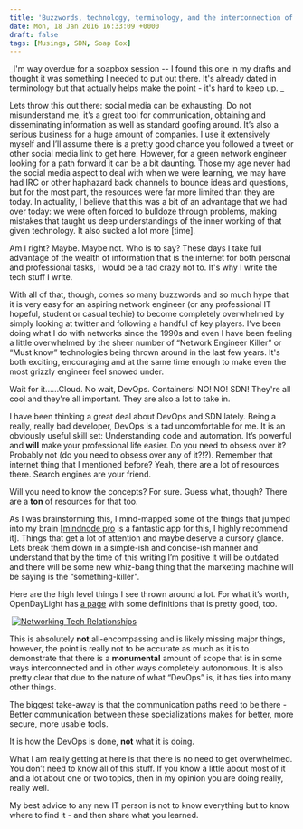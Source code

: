 ```yaml
---
title: 'Buzzwords, technology, terminology, and the interconnection of modern networking'
date: Mon, 18 Jan 2016 16:33:09 +0000
draft: false
tags: [Musings, SDN, Soap Box]
---
```


_I'm way overdue for a soapbox session -- I found this one in my drafts and thought it was something I needed to put out there. It's already dated in terminology but that actually helps make the point - it's hard to keep up. _

Lets throw this out there: social media can be exhausting. Do not misunderstand me, it’s a great tool for communication, obtaining and disseminating information as well as standard goofing around. It’s also a serious business for a huge amount of companies. I use it extensively myself and I’ll assume there is a pretty good chance you followed a tweet or other social media link to get here. However, for a green network engineer looking for a path forward it can be a bit daunting. Those my age never had the social media aspect to deal with when we were learning, we may have had IRC or other haphazard back channels to bounce ideas and questions, but for the most part, the resources were far more limited than they are today. In actuality, I believe that this was a bit of an advantage that we had over today: we were often forced to bulldoze through problems, making mistakes that taught us deep understandings of the inner working of that given technology. It also sucked a lot more \[time\].

Am I right? Maybe. Maybe not. Who is to say? These days I take full advantage of the wealth of information that is the internet for both personal and professional tasks, I would be a tad crazy not to. It's why I write the tech stuff I write.

With all of that, though, comes so many buzzwords and so much hype that it is very easy for an aspiring network engineer (or any professional IT hopeful, student or casual techie) to become completely overwhelmed by simply looking at twitter and following a handful of key players. I’ve been doing what I do with networks since the 1990s and even I have been feeling a little overwhelmed by the sheer number of “Network Engineer Killer” or “Must know” technologies being thrown around in the last few years. It's both exciting, encouraging and at the same time enough to make even the most grizzly engineer feel snowed under.

Wait for it……Cloud. No wait, DevOps. Containers! NO! NO! SDN! They're all cool and they're all important. They are also a lot to take in.

I have been thinking a great deal about DevOps and SDN lately. Being a really, really bad developer, DevOps is a tad uncomfortable for me. It is an obviously useful skill set: Understanding code and automation. It’s powerful and **will** make your professional life easier. Do you need to obsess over it? Probably not (do you need to obsess over any of it?!?). Remember that internet thing that I mentioned before? Yeah, there are a lot of resources there. Search engines are your friend.

Will you need to know the concepts? For sure. Guess what, though? There are a **ton** of resources for that too.

As I was brainstorming this, I mind-mapped some of the things that jumped into my brain \[[mindnode pro](https://mindnode.com/) is a fantastic app for this, I highly recommend it\]. Things that get a lot of attention and maybe deserve a cursory glance. Lets break them down in a simple-ish and concise-ish manner and understand that by the time of this writing I’m positive it will be outdated and there will be some new whiz-bang thing that the marketing machine will be saying is the “something-killer".

Here are the high level things I see thrown around a lot. For what it’s worth, OpenDayLight has [a page](http://www.opendaylight.org/project/technical-overview) with some definitions that is pretty good, too.

 [![Networking Tech Relationships](http://www.forwardingplane.net/wp-content/uploads/2015/07/Networking-Tech-Relationships.png)](http://www.forwardingplane.net/wp-content/uploads/2015/07/Networking-Tech-Relationships.png)

This is absolutely **not** all-encompassing and is likely missing major things, however, the point is really not to be accurate as much as it is to demonstrate that there is a **monumental** amount of scope that is in some ways interconnected and in other ways completely autonomous. It is also pretty clear that due to the nature of what “DevOps” is, it has ties into many other things.

The biggest take-away is that the communication paths need to be there - Better communication between these specializations makes for better, more secure, more usable tools.

It is how the DevOps is done, **not** what it is doing.

What I am really getting at here is that there is no need to get overwhelmed. You don’t need to know all of this stuff. If you know a little about most of it and a lot about one or two topics, then in my opinion you are doing really, really well.

My best advice to any new IT person is not to know everything but to know where to find it - and then share what you learned.
